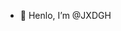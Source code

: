 - 👋 Henlo, I’m @JXDGH


<!---
JXDGH/JXDGH is a ✨ special ✨ repository because its `README.md` (this file) appears on your GitHub profile.
You can click the Preview link to take a look at your changes.
--->
